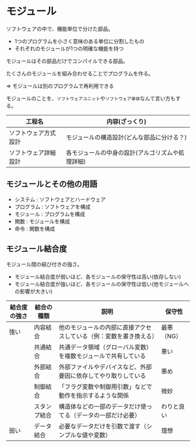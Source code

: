 # モジュール

ソフトウェアの中で、機能単位で分けた部品。

- 1つのプログラムを小さく意味のある単位に分割したもの
- それぞれのモジュールが1つの明確な機能を持つ

モジュールはその部品だけでコンパイルできる部品。

たくさんのモジュールを組み合わせることでプログラムを作る。

=> モジュールは別のプログラムで再利用できる

モジュールのことを、`ソフトウェアユニット`や`ソフトウェア単体`なんて言い方もする。

| 工程名               | 内容(ざっくり)                                   |
|----------------------|--------------------------------------------------|
| ソフトウェア方式設計 | モジュールの構造設計(どんな部品に分ける？)       |
| ソフトウェア詳細設計 | 各モジュールの中身の設計(アルゴリズムや処理詳細) |

## モジュールとその他の用語

- システム : ソフトウェアとハードウェア
- プログラム : ソフトウェアを構成
- モジュール : プログラムを構成
- 関数 : モジュールを構成
- 命令 : 関数を構成

## モジュール結合度

モジュール間の結び付きの強さ。

- モジュール結合度が弱いほど、各モジュールの保守性は高い(依存しない)
- モジュール結合度が強いほど、各モジュールの保守性は低い(他モジュールへの影響が大きい)

| 結合度の強さ | 結合の種類   | 説明                                                               | 保守性    |
|--------------| -------------|--------------------------------------------------------------------|-----------|
| 強い         | 内容結合     | 他のモジュールの内部に直接アクセスしている（例：変数を書き換える） | 最悪（NG）|
|              | 共通結合     | 共通データ領域（グローバル変数）を複数モジュールで共有している     | 悪い      |
|              | 外部結合     | 外部ファイルやデバイスなど、外部要因に依存してやり取りしている     | 悪め      |
|              | 制御結合     | 「フラグ変数や制御用引数」などで動作を指示するような関係           | 微妙      |
|              | スタンプ結合 | 構造体などの一部のデータだけ使ってる（データの一部だけ必要）       | わりと良い|
| 弱い         | データ結合   | 必要なデータだけを引数で渡す（シンプルな値や変数）                 | 理想      |

